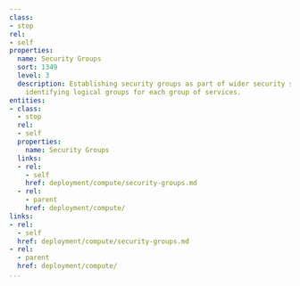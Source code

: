 ```yaml
---
class:
- stop
rel:
- self
properties:
  name: Security Groups
  sort: 1349
  level: 3
  description: Establishing security groups as part of wider security strategy, and
    identifying logical groups for each group of services.
entities:
- class:
  - stop
  rel:
  - self
  properties:
    name: Security Groups
  links:
  - rel:
    - self
    href: deployment/compute/security-groups.md
  - rel:
    - parent
    href: deployment/compute/
links:
- rel:
  - self
  href: deployment/compute/security-groups.md
- rel:
  - parent
  href: deployment/compute/
...
```

